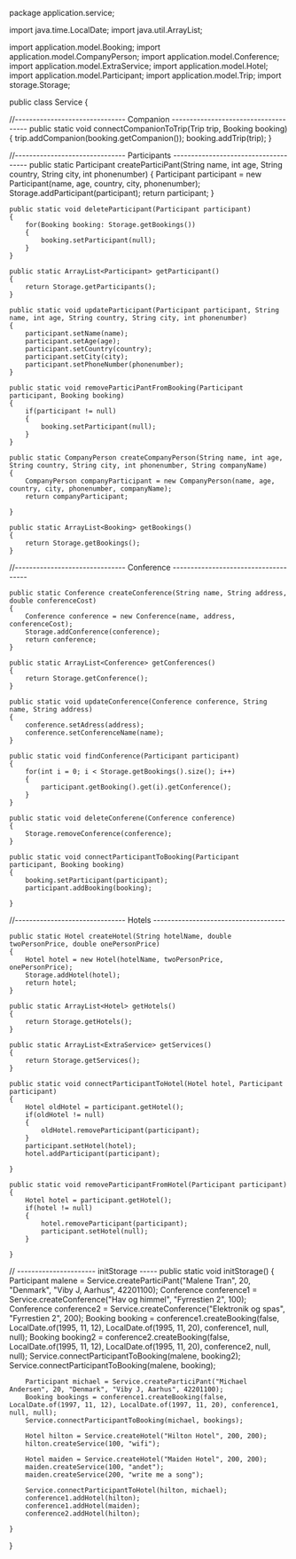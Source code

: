 package application.service;

import java.time.LocalDate;
import java.util.ArrayList;

import application.model.Booking;
import application.model.CompanyPerson;
import application.model.Conference;
import application.model.ExtraService;
import application.model.Hotel;
import application.model.Participant;
import application.model.Trip;
import storage.Storage;



public class Service 
{
	
//------------------------------- Companion -------------------------------------
	public static void connectCompanionToTrip(Trip trip, Booking booking)
	{
		trip.addCompanion(booking.getCompanion());
		booking.addTrip(trip);
	} 

	
//------------------------------- Participants -------------------------------------
	public static Participant createParticiPant(String name, int age, String country, String city, int phonenumber)
	{
		Participant participant = new Participant(name, age, country, city, phonenumber);
		Storage.addParticipant(participant);
		return participant;
	}
	
	public static void deleteParticipant(Participant participant)
	{
		for(Booking booking: Storage.getBookings())
		{
			booking.setParticipant(null);
		}
	}
	
	public static ArrayList<Participant> getParticipant()
	{
		return Storage.getParticipants();
	}
	
	public static void updateParticipant(Participant participant, String name, int age, String country, String city, int phonenumber)
	{
		participant.setName(name);
		participant.setAge(age);
		participant.setCountry(country);
		participant.setCity(city);
		participant.setPhoneNumber(phonenumber);
	}
	
	public static void removeParticiPantFromBooking(Participant participant, Booking booking)
	{
		if(participant != null)
		{
			booking.setParticipant(null);
		}
	}

	public static CompanyPerson createCompanyPerson(String name, int age, String country, String city, int phonenumber, String companyName)
	{
		CompanyPerson companyParticipant = new CompanyPerson(name, age, country, city, phonenumber, companyName);
		return companyParticipant;

	}
	
	public static ArrayList<Booking> getBookings()
	{
		return Storage.getBookings();
	}
	
//------------------------------- Conference -------------------------------------
	
	public static Conference createConference(String name, String address, double conferenceCost)
	{
		Conference conference = new Conference(name, address, conferenceCost);
		Storage.addConference(conference);
		return conference;
	}
	
	public static ArrayList<Conference> getConferences()
	{
		return Storage.getConference();
	}
	
	public static void updateConference(Conference conference, String name, String address)
	{
		conference.setAdress(address);
		conference.setConferenceName(name);
	}
	
	public static void findConference(Participant participant)
	{
		for(int i = 0; i < Storage.getBookings().size(); i++)
		{
			participant.getBooking().get(i).getConference();
		}
	}
	
	public static void deleteConferene(Conference conference)
	{
		Storage.removeConference(conference);
	}
	
	public static void connectParticipantToBooking(Participant participant, Booking booking)
	{
		booking.setParticipant(participant);
		participant.addBooking(booking);
	
	}
	
//------------------------------- Hotels -------------------------------------	
	
	public static Hotel createHotel(String hotelName, double twoPersonPrice, double onePersonPrice)
	{
		Hotel hotel = new Hotel(hotelName, twoPersonPrice, onePersonPrice);
		Storage.addHotel(hotel);
		return hotel;
	}
	
	public static ArrayList<Hotel> getHotels()
	{
		return Storage.getHotels();
	}
	
	public static ArrayList<ExtraService> getServices()
	{
		return Storage.getServices();
	}
	
	public static void connectParticipantToHotel(Hotel hotel, Participant participant)
	{
		Hotel oldHotel = participant.getHotel();
		if(oldHotel != null)
		{
			oldHotel.removeParticipant(participant);
		}
		participant.setHotel(hotel);
		hotel.addParticipant(participant);
		
	}
	
	public static void removeParticipantFromHotel(Participant participant)
	{
		Hotel hotel = participant.getHotel();
		if(hotel != null)
		{
			hotel.removeParticipant(participant);
			participant.setHotel(null);
		}
		
	}
	
// ---------------------- initStorage -----	
	public static void initStorage()
	{
		Participant malene = Service.createParticiPant("Malene Tran", 20, "Denmark", "Viby J, Aarhus", 42201100);
		Conference conference1 = Service.createConference("Hav og himmel", "Fyrrestien 2", 100);
		Conference conference2 = Service.createConference("Elektronik og spas", "Fyrrestien 2", 200);
		Booking booking = conference1.createBooking(false, LocalDate.of(1995, 11, 12), LocalDate.of(1995, 11, 20), conference1, null, null);
		Booking booking2 = conference2.createBooking(false, LocalDate.of(1995, 11, 12), LocalDate.of(1995, 11, 20), conference2, null, null);
		Service.connectParticipantToBooking(malene, booking2);
		Service.connectParticipantToBooking(malene, booking);
		
		Participant michael = Service.createParticiPant("Michael Andersen", 20, "Denmark", "Viby J, Aarhus", 42201100);
		Booking bookings = conference1.createBooking(false, LocalDate.of(1997, 11, 12), LocalDate.of(1997, 11, 20), conference1, null, null);
		Service.connectParticipantToBooking(michael, bookings);
		
		Hotel hilton = Service.createHotel("Hilton Hotel", 200, 200);
		hilton.createService(100, "wifi");
		
		Hotel maiden = Service.createHotel("Maiden Hotel", 200, 200);
		maiden.createService(100, "andet");
		maiden.createService(200, "write me a song");
		
		Service.connectParticipantToHotel(hilton, michael);
		conference1.addHotel(hilton);
		conference1.addHotel(maiden);
		conference2.addHotel(hilton);
		
	}
	

}
